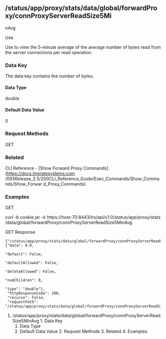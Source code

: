 ## /status/app/proxy/stats/data/global/forwardProxy/connProxyServerReadSize5Mi
nAvg

Use

Use to view the 5-minute average of the average number of bytes read from the
server connections per read operation.

### Data Key

The data key contains the number of bytes.

#### Data Type

double

#### Default Data Value

0

### Request Methods

GET

### Related

CLI Reference - [Show Forward Proxy Commands](https://docs.lineratesystems.com
/093Release_2.5/200CLI_Reference_Guide/Exec_Commands/Show_Commands/Show_Forwar
d_Proxy_Commands)

### Examples

GET

curl -b cookie.jar -k https://host-70:8443/lrs/api/v1.0/status/app/proxy/stats
/data/global/forwardProxy/connProxyServerReadSize5MinAvg

GET Response

    
    {"/status/app/proxy/stats/data/global/forwardProxy/connProxyServerReadSize5MinAvg": {"data": 0.0,
                                                                                          "default": False,
                                                                                          "defaultAllowed": False,
                                                                                          "deleteAllowed": False,
                                                                                          "numChildren": 0,
                                                                                          "type": "double"},
     "httpResponseCode": 200,
     "recurse": False,
     "requestPath": "/status/app/proxy/stats/data/global/forwardProxy/connProxyServerReadSize5MinAvg"}
    

  1. /status/app/proxy/stats/data/global/forwardProxy/connProxyServerReadSize5MinAvg
    1. Data Key
      1. Data Type
      2. Default Data Value
    2. Request Methods
    3. Related
    4. Examples

